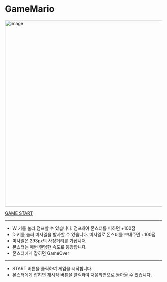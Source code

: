 # GameMario


<img src="https://github.com/juyub/web-basic/assets/126839881/55b42437-5e45-4897-9dd6-a81cfdeb41a6" alt="image" width="600">


<a href='https://juyub.github.io/web-basic/Mario/mario.html'>GAME START</a>


<HR>
  
- W 키를 눌러 점프할 수 있습니다. 점프하여 몬스터를 피하면 +100점
- D 키를 눌러 미사일을 발사할 수 있습니다. 미사일로 몬스터를 보내주면 +100점
- 미사일은 293px의 사정거리를 가집니다.
- 몬스터는 매번 랜덤한 속도로 등장합니다.
- 몬스터에게 잡히면 GameOver 

<HR>  
  
- START 버튼을 클릭하여 게임을 시작합니다.
- 몬스터에게 잡히면 재시작 버튼을 클릭하여 처음화면으로 돌아올 수 있습니다.
